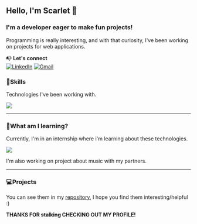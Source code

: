 ## Hello, I'm Scarlet 👋
### I'm a developer eager to make fun projects!
Programming is really interesting, and with that curiosity, I've been working on projects for web applications.

📭 **Let's connect** <br>
[![LinkedIn](https://img.shields.io/badge/LinkedIn-blue)](https://www.linkedin.com/in/scarlet-reyes-moreno-72229922b/) 
[![Gmail](https://img.shields.io/badge/Gmail-red)](mailto:rh243414@gmail.com) 


### 🔧Skills
Technologies I've been working with.
<p align="left">
  <a href="https://skillicons.dev">
    <img src="https://skillicons.dev/icons?i=java,spring,mysql,html,css,kotlin,php,androidstudio,unity" />
  </a>
</p>
<hr>

### 🧠What am I learning?
Currently, I'm in an internship where i'm learning about these technologies.
<p align="left">
  <a href="https://skillicons.dev">
    <img src="https://skillicons.dev/icons?i=angular,mongodb,tailwind,ts" />
  </a>
</p>
I'm also working on project about music with my partners.
<hr>

### 💻Projects
You can see them in my [repository](https://github.com/scarletrye?tab=repositories), I hope you find them interesting/helpful :) 

**THANKS FOR ~~stalking~~ CHECKING OUT MY PROFILE!**
